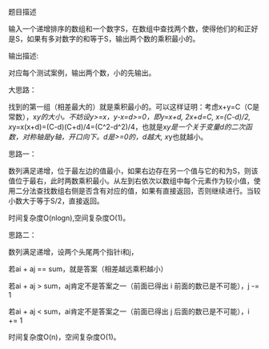 题目描述

输入一个递增排序的数组和一个数字S，在数组中查找两个数，使得他们的和正好是S，如果有多对数字的和等于S，输出两个数的乘积最小的。

输出描述:

对应每个测试案例，输出两个数，小的先输出。

大思路：

找到的第一组（相差最大的）就是乘积最小的。可以这样证明：考虑x+y=C（C是常数），x*y的大小。不妨设y>=x，y-x=d>=0，即y=x+d, 2x+d=C, x=(C-d)/2, x*y=x(x+d)=(C-d)(C+d)/4=(C^2-d^2)/4，也就是x*y是一个关于变量d的二次函数，对称轴是y轴，开口向下。d是>=0的，d越大, x*y也就越小。

思路一：

数列满足递增，位于最左边的值最小，如果右边存在另一个值与它的和为S，则该值位于最右，此时两数乘积最小。从左到右依次以数组中每个元素作为较小值，使用二分法查找数组右侧是否含有对应的值，如果有直接返回，否则继续进行。当较小数大于等于S/2，直接返回。

时间复杂度O(nlogn),空间复杂度O(1)。

思路二：

数列满足递增，设两个头尾两个指针i和j，

若ai + aj == sum，就是答案（相差越远乘积越小）

若ai + aj > sum，aj肯定不是答案之一（前面已得出 i 前面的数已是不可能），j -= 1

若ai + aj < sum，ai肯定不是答案之一（前面已得出 j 后面的数已是不可能），i += 1

时间复杂度O(n)，空间复杂度O(1)。
